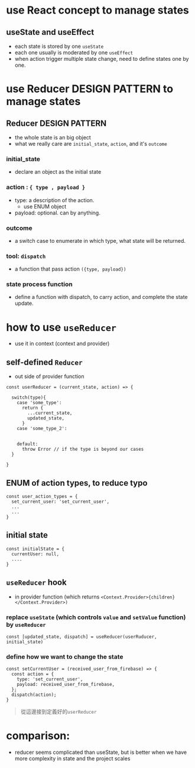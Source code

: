 # use React concept to manage states

## useState and useEffect
- each state is stored by one `useState`
- each one usually is moderated by one `useEffect` 
- when action trigger multiple state change, need to define states one by one.

# use Reducer DESIGN PATTERN to manage states

## Reducer DESIGN PATTERN 
- the whole state is an big object
- what we really care are `initial_state`, `action`, and it's `outcome`

### initial_state
- declare an object as the initial state

### action :  `{ type , payload }`
- type: a description of the action.
  - use ENUM object
- payload: optional. can by anything.

### outcome
- a switch case to enumerate in which type, what state will be returned.

### tool: `dispatch`
- a function that pass action `({type, payload})`

### state process function
- define a function with dispatch, to carry action, and complete the state update.


# how to use `useReducer` 
- use it in context (context and provider)

## self-defined `Reducer`
- out side of provider function
```
const userReducer = (current_state, action) => {
  
  switch(type){
    case 'some_type':
      return {
        ...current_state,
        updated_state,
      }
    case 'some_type_2':
  
  
    default:
      throw Error // if the type is beyond our cases
  }

}
```

## ENUM of action types, to reduce typo
```
const user_action_types = {
  set_current_user: 'set_current_user',
  ...
  ...
}
```

## initial state
```
const initialState = {
  currentUser: null,
  ....
}
```

## `useReducer` hook
- in provider function (which returns `<Context.Provider>{children}</Context.Provider>)`

### replace `useState` (which controls `value` and `setValue` function) by `useReducer`
```
const [updated_state, dispatch] = useReducer(userRuducer, initial_state)
```

### define how we want to change the state
```
const setCurrentUser = (received_user_from_firebase) => {
  const action = {
    type: 'set_current_user',
    payload: received_user_from_firebase,
  };
  dispatch(action);
}
```
> 從這邊接到定義好的`userReducer`


# comparison:
- reducer seems complicated than useState, but is better when we have more complexity in state and the project scales








